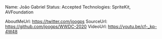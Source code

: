 Name: João Gabriel
Status: Accepted
Technologies: SpriteKit, AVFoundation

AboutMeUrl: https://twitter.com/joogps
SourceUrl: https://github.com/joogps/WWDC-2020
VideoUrl: https://youtu.be/cf-_kp-4W48

<!---
EXAMPLE
Name: John Appleseed
Status: Submitted <or> Winner <or> Distinguished <or> Rejected
Technologies: SwiftUI, RealityKit, CoreGraphic

AboutMeUrl: https://linkedin.com/in/johnappleseed
SourceUrl: https://github.com/johnappleseed/wwdc2025
VideoUrl: https://youtu.be/ABCDE123456
-->
